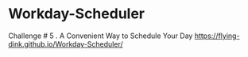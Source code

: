 # Workday-Scheduler
Challenge # 5 .  A Convenient Way to Schedule Your Day
 https://flying-dink.github.io/Workday-Scheduler/
